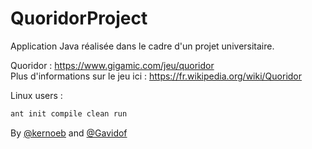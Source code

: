 # QuoridorProject

Application Java réalisée dans le cadre d'un projet universitaire. 

Quoridor : <https://www.gigamic.com/jeu/quoridor>  
Plus d'informations sur le jeu ici : <https://fr.wikipedia.org/wiki/Quoridor>

Linux users :

```bash
ant init compile clean run
```

By [@kernoeb](https://github.com/kernoeb) and [@Gavidof](https://github.com/Gavidof)
